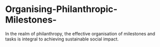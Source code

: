 # Organising-Philanthropic-Milestones-
In the realm of philanthropy, the effective organisation of milestones and tasks is integral to achieving sustainable social impact. 
